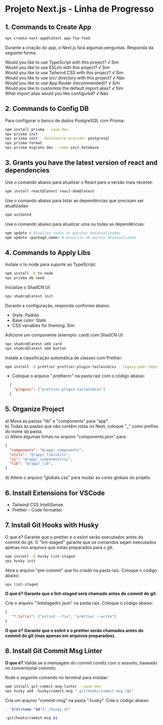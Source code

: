 
# Projeto Next.js - Linha de Progresso

## 1. Commands to Create App

```bash
npx create-next-app@latest app-fsw-food
```

Durante a criação do app, o Next.js fará algumas perguntas. Responda da seguinte forma:

Would you like to use TypeScript with this project? √ Sim  
Would you like to use ESLint with this project? √ Sim  
Would you like to use Tailwind CSS with this project? √ Sim  
Would you like to use src/ directory with this project? √ Não  
Would you like to use App Router (recommended)? √ Sim  
Would you like to customize the default import alias? √ Sim  
What import alias would you like configured? √ Não 

## 2. Commands to Config DB

Para configurar o banco de dados PostgreSQL com Prisma:

```bash
npm install prisma --save-dev
npx prisma init
npx prisma init --datasource-provider postgresql
npx prisma format
npx prisma migrate dev --name init_database
```

## 3. Grants you have the latest version of react and dependencies

Use o comando abaixo para atualizar o React para a versão mais recente:

```bash
npm install react@latest react-dom@latest
```

Use o comando abaixo para listar as dependências que precisam ser atualizadas:

```bash
npm outdated
```

Use o comando abaixo para atualizar uma ou todas as dependências:

```bash
npm update # Atualiza todos os pacotes desatualizados
npm update <package_name> # Atualiza um pacote desatualizado
```

## 4. Commands to Apply Libs

Instale o ts-node para suporte ao TypeScript:

```bash
npm install -D ts-node
npx prisma db seed
```

Inicialize o ShadCN UI:

```bash
npx shadcn@latest init
```

Durante a configuração, responda conforme abaixo:

* Style: Padrão  
* Base color: Slate  
* CSS variables for theming: Sim  

Adicione um componente (exemplo: card) com ShadCN UI:

```bash
npx shadcn@latest add card
npx shadcn@latest add button
```

Instale a classificação automática de classes com Prettier:

```bash
npm install -D prettier prettier-plugin-tailwindcss --legacy-peer-deps
```

* Coloque o arquivo ".prettierrc" na pasta raiz com o código abaixo:

```json
  {
    "plugins": ["prettier-plugin-tailwindcss"]
  }
```

## 5. Organize Project

a) Mova as pastas "lib" e "components" para "app".  
b) Todas as pastas que não contêm rotas no Next, coloque "_" como prefixo do nome da pasta.  
c) Altere algumas linhas no arquivo "components.json" para:

```json
{
  "components": "@/app/_components",
  "utils": "@/app/_lib/utils",
  "ui": "@/app/_components/ui",
  "lib": "@/app/_lib",
}
```

d) Altere o arquivo "globals.css" para mudar as cores globais do projeto.

## 6. Install Extensions for VSCode

- Tailwind CSS IntelliSense.  
- Prettier - Code formatter.

## 7. Install Git Hooks with Husky

O que é? Garante que o prettier e o eslint serão executados antes do commit do git. O "lint-staged" garante que os comandos sejam executados apenas nos arquivos que estão preparados para o git.

```bash
npm install -D husky lint-staged
npx husky init
```

Abra o arquivo "pre-commit" que foi criado na pasta raiz. Coloque o código abaixo:

```bash
npx lint-staged
```

**O que é? Garante que o lint-staged será chamado antes do commit do git.**

Crie o arquivo ".lintstagedrc.json" na pasta raiz. Coloque o código abaixo:

```json
{
   "*.ts?(x)": ["eslint --fix", "prettier --write"]
}
```

**O que é? Garante que o eslint e o prettier serão chamados antes do commit do git (mas apenas em arquivos preparados).**

## 8. Install Git Commit Msg Linter
**O que é?** Valida se a mensagem do commit condiz com o assunto, baseado no conventional commits.

Rode o seguinte comando no terminal para instalar:
``` bash
npm install git-commit-msg-linter --save-dev
npx husky add .husky/commit-msg ".git/hooks/commit-msg \$1"
```

Cria um arquivo "commit-msg" na pasta ".husky". Cole o código abaixo:
```bash
. "$(dirname "$0")/_/husky.sh"

.git/hooks/commit-msg $1
```